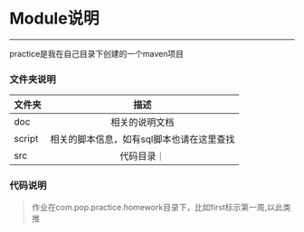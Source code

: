 # Module说明

---

practice是我在自己目录下创建的一个maven项目

### 文件夹说明
| 文件夹        | 描述   　  |
| --------   |  :----:  |
| doc     |相关的说明文档 |
| script  | 相关的脚本信息，如有sql脚本也请在这里查找   |
| src     | 代码目录｜

### 代码说明

> 作业在com.pop.practice.homework目录下，比如first标示第一周,以此类推



